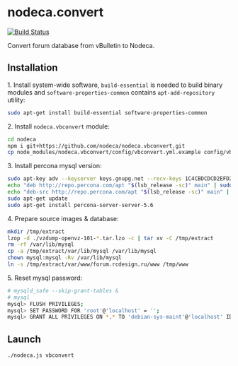 nodeca.convert
==============

[![Build Status](https://travis-ci.org/nodeca/nodeca.vbconvert.svg?branch=master)](https://travis-ci.org/nodeca/nodeca.vbconvert)

Convert forum database from vBulletin to Nodeca.

Installation
------------

1\. Install system-wide software, `build-essential` is needed to build binary modules and `software-properties-common` contains `apt-add-repository` utility:

```sh
sudo apt-get install build-essential software-properties-common
```

2\. Install `nodeca.vbconvert` module:

```sh
cd nodeca
npm i git+https://github.com/nodeca/nodeca.vbconvert.git
cp node_modules/nodeca.vbconvert/config/vbconvert.yml.example config/vbconvert.yml
```

3\. Install percona mysql version:

```sh
sudo apt-key adv --keyserver keys.gnupg.net --recv-keys 1C4CBDCDCD2EFD2A
echo "deb http://repo.percona.com/apt "$(lsb_release -sc)" main" | sudo tee /etc/apt/sources.list.d/percona.list
echo "deb-src http://repo.percona.com/apt "$(lsb_release -sc)" main" | sudo tee -a /etc/apt/sources.list.d/percona.list
sudo apt-get update
sudo apt-get install percona-server-server-5.6
```

4\. Prepare source images & database:

```sh
mkdir /tmp/extract
lzop -d ./vzdump-openvz-101-*.tar.lzo -c | tar xv -C /tmp/extract
rm -rf /var/lib/mysql
cp -a /tmp/extract/var/lib/mysql /var/lib/mysql
chown mysql:mysql -Rv /var/lib/mysql
ln -s /tmp/extract/var/www/forum.rcdesign.ru/www /tmp/www
```

5\. Reset mysql password:

```sh
# mysqld_safe --skip-grant-tables &
# mysql
mysql> FLUSH PRIVILEGES;
mysql> SET PASSWORD FOR 'root'@'localhost' = '';
mysql> GRANT ALL PRIVILEGES ON *.* TO 'debian-sys-maint'@'localhost' IDENTIFIED BY 'xxx';
```

Launch
------

```
./nodeca.js vbconvert
```
